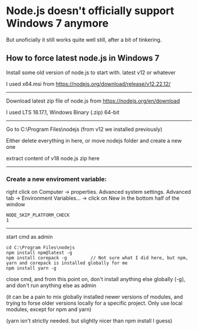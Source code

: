 # Node.js doesn't officially support Windows 7 anymore
But unoficially it still works quite well still, after a bit of tinkering.

## How to force latest node.js in Windows 7

Install some old version of node.js to start with. latest v12 or whatever

I used x64.msi from https://nodejs.org/download/release/v12.22.12/

---
Download latest zip file of node.js from https://nodejs.org/en/download

I used LTS 18.17.1, Windows Binary (.zip) 64-bit

---
Go to C:\Program Files\nodejs  (from v12 we installed previously)

Either delete everything in here, or move nodejs folder and create a new one

extract content of v18 node.js zip here

----
### Create a new enviroment variable:
right click on Computer -> properties.
Advanced system settings. Advanced tab -> Environment Variables... -> click on New in the bottom half of the window

```
NODE_SKIP_PLATFORM_CHECK
1
```

----
start cmd as admin
```
cd C:\Program Files\nodejs
npm install npm@latest -g
npm install corepack -g			// Not sure what I did here, but npm, yarn and corepack is installed globally for me
npm install yarn -g
```

close cmd, and from this point on, don't install anything else globally (-g), and don't run anything else as admin

(it can be a pain to mix globally installed newer versions of modules, and trying to forse older versions locally for a specific project. Only use local modules, except for npm and yarn)

(yarn isn't strictly needed. but slightly nicer than npm install I guess)
